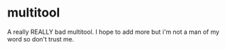 # multitool
A really REALLY bad multitool. I hope to add more but i'm not a man of my word so don't trust me.
